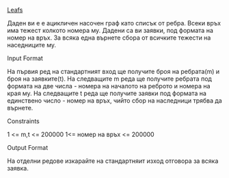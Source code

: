 [Leafs](https://www.hackerrank.com/contests/exam-2022-part2-sda/challenges/leafs)

Даден ви е е ацикличен насочен граф като списък от ребра. Всеки връх има тежест колкото номера му. Дадени са ви заявки, под формата на номер на връх. За всяка една върнете сбора от всичките тежести на наседниците му.

Input Format

На първия ред на стандартният вход ще получите броя на ребрата(m) и броя на заявките(t). На следващите m реда ще получите ребрата под формата на две числа - номера на началото на реброто и номера на края му. На следващите t реда ще получите заявки под формата на единствено число - номер на връх, чийто сбор на наследници трябва да върнете.

Constraints

1 <= m,t <= 200000 1<= номер на връх <= 200000

Output Format

На отделни редове изкарайте на стандартняит изход отговора за всяка заявка.